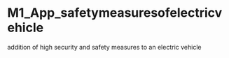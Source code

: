 # M1_App_safetymeasuresofelectricvehicle
addition of high security and safety measures to an electric vehicle 
